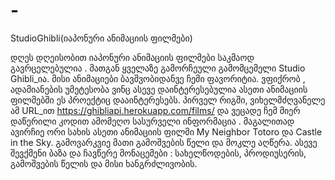 # -
StudioGhibli(იაპონური ანიმაციის ფილმები)

დღეს დღეისობით იაპონური ანიმაციის ფილმები საკმაოდ გავრცელებულია . მათგან ყველაზე გამორჩეული გამომცემელი Studio Ghibli_ია. მისი ანიმაციები ბავშვობიდანვე ჩემი ფავორიტია. ვფიქრობ , ადამიანების უმეტესობა ვინც ასევე დაინტერესებულია ასეთი ანიმაციის ფილმებში ეს პროექტიც დააინტერესებს. პირველ რიგში, ვიხელმძღვანელე ამ URL_ით https://ghibliapi.herokuapp.com/films/ და ვეცადე ჩემ მიერ დაწერილი კოდით ამომეღო სასურველი ინფორმაცია . მაგალითად ავირჩიე ორი სახის ასეთი ანიმაციის ფილმი My Neighbor Totoro და Castle in the Sky. გამოვარკვიე მათი გამოშვების წელი და მოკლე აღწერა. ასევე შევქმენი ბაზა და ჩავწერე მონაცემები : სახელწოდების, პროდიუსერის, გამოშვების წელის და მისი ხანგრძლივობის.
